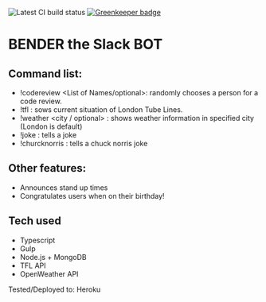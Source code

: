 ![Latest CI build status](https://travis-ci.org/SlimDogs/bender-slack-bot.svg?branch=master "Latest CI build status") [![Greenkeeper badge](https://badges.greenkeeper.io/SlimDogs/bender-slack-bot.svg)](https://greenkeeper.io/)

# BENDER the Slack BOT

## Command list:
- !codereview <List of Names/optional>: randomly chooses a person for a code review.
- !tfl : sows current situation of London Tube Lines.
- !weather <city / optional> : shows weather information in specified city (London is default)
- !joke : tells a joke
- !churcknorris : tells a chuck norris joke

## Other features:
- Announces stand up times
- Congratulates users when on their birthday!

## Tech used
- Typescript
- Gulp
- Node.js + MongoDB
- TFL API
- OpenWeather API

Tested/Deployed to: Heroku
